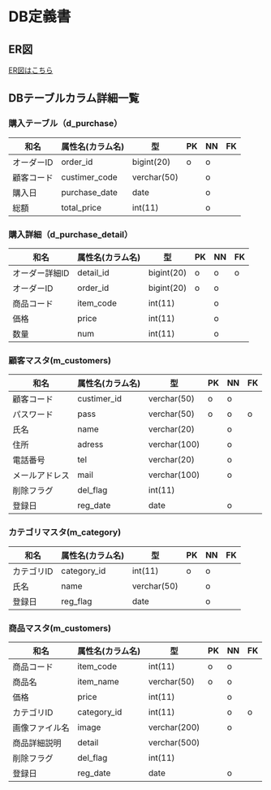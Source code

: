# DB定義書
## ER図
[ER図はこちら](https://github.com/Aso2001413/2021sys-design/blob/main/original/%E3%82%AA%E3%83%AA%E3%82%B8%E3%83%8A%E3%83%AB%E3%82%B5%E3%82%A4%E3%83%88ER%E5%9B%B3.md "ER図はこちら")

## DBテーブルカラム詳細一覧

### 購入テーブル（d_purchase）

|和名|属性名(カラム名)|型         |PK  |NN |FK |
|---|---          |---        |--- |---|---|
|オーダーID|order_id     |bigint(20) |o   |o  |   |
|顧客コード|custimer_code|verchar(50)|    |o  |   |
|購入日|purchase_date|date       |    |o  |   |
|総額|total_price  |int(11)    |    |o  |   |

### 購入詳細（d_purchase_detail）

|和名|属性名(カラム名)|型         |PK  |NN |FK |
|---|---          |---        |--- |---|---|
|オーダー詳細ID|detail_id    |bigint(20) |o   |o  |o  |
|オーダーID|order_id     |bigint(20) |o   |o  |   |
|商品コード|item_code    |int(11)    |    |o  |   |
|価格|price        |int(11)    |    |o  |   |
|数量|num          |int(11)    |    |o  |   |

### 顧客マスタ(m_customers)

|和名|属性名(カラム名)|型         |PK  |NN |FK |
|---|---          |---         |--- |---|---|
|顧客コード|custimer_id  |verchar(50) |o   |o  |   |
|パスワード|pass         |verchar(50) |o   |o  |o  |
|氏名|name         |verchar(20) |    |o  |   |
|住所|adress       |verchar(100)|    |o  |   |
|電話番号|tel          |verchar(20) |    |o  |   |
|メールアドレス|mail         |verchar(100)|    |o  |   |
|削除フラグ|del_flag     |int(11)     |    |   |   |
|登録日|reg_date     |date        |    |o  |   |


### カテゴリマスタ(m_category)

|和名|属性名(カラム名)|型         |PK  |NN |FK |
|---|---          |---        |--- |---|---|
|カテゴリID|category_id  |int(11)    |o   |o  |   |
|氏名|name         |verchar(50)|    |o  |   |
|登録日|reg_flag     |date       |    |o  |   |

### 商品マスタ(m_customers)

|和名|属性名(カラム名)|型         |PK  |NN |FK |
|---|---          |---         |--- |---|---|
|商品コード|item_code    |int(11)     |o   |o  |   |
|商品名|item_name    |verchar(50) |o   |o  |   |
|価格|price        |int(11)     |    |o  |   |
|カテゴリID|category_id  |int(11)     |    |o  |o  |
|画像ファイル名|image        |verchar(200)|    |o  |   |
|商品詳細説明|detail       |verchar(500)|    |   |   |
|削除フラグ|del_flag     |int(11)     |    |   |   |
|登録日|reg_date     |date        |    |o  |   |
